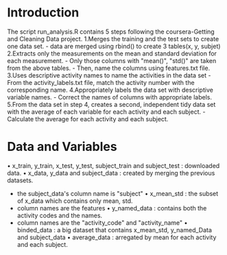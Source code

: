 # Introduction

The script run_analysis.R contains 5 steps following the coursera-Getting and Cleaning Data project.
  1.Merges the training and the test sets to create one data set.
    - data are merged using rbind() to create 3 tables(x, y, subjet)  
  2.Extracts only the measurements on the mean and standard deviation for each measurement. 
    - Only those columns with "mean()", "std()" are taken from the above tables.
    - Then, name the columns using features.txt file.
  3.Uses descriptive activity names to name the activities in the data set
    - From the activity_labels.txt file, match the activity number with the corresponding name. 
  4.Appropriately labels the data set with descriptive variable names. 
    - Correct the names of columns with appropriate labels.
  5.From the data set in step 4, creates a second, independent tidy data set with the average of each variable for each activity and      each subject.
    - Calculate the average for each activity and each subject.



# Data and Variables

• x_train, y_train, x_test, y_test, subject_train and subject_test : downloaded data.
• x_data, y_data and subject_data : created by merging the previous datasets.
  - the subject_data's column name is "subject"
• x_mean_std : the subset of x_data which contains only mean, std.
  - column names are the features
• y_named_data : contains both the activity codes and the names.
  - column names are the "activity_code" and "activity_name"
• binded_data : a big dataset that contains x_mean_std, y_named_Data and subject_data
• average_data : arregated by mean for each activity and each subject.
